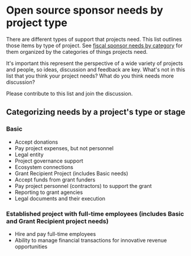 # Open source sponsor needs by project type

There are different types of support that projects need. This list outlines those items by type of project. See [fiscal sponsor needs by category](sponsor-needs-category.md) for them organized by the categories of things projects need. 

It's important this represent the perspective of a wide variety of projects and people, so ideas, discussion and feedback are key. What's not in this list that you think your project needs? What do you think needs more discussion? 

Please contribute to this list and join the discussion. 

## Categorizing needs by a project's type or stage

### Basic
- Accept donations
- Pay project expenses, but not personnel
- Legal entity
- Project governance support
- Ecosystem connections
- Grant Recipient Project (includes Basic needs)
- Accept funds from grant funders
- Pay project personnel (contractors) to support the grant
- Reporting to grant agencies
- Legal documents and their execution

### Established project with full-time employees (includes Basic and Grant Recipient project needs)
- Hire and pay full-time employees
- Ability to manage financial transactions for innovative revenue opportunities

